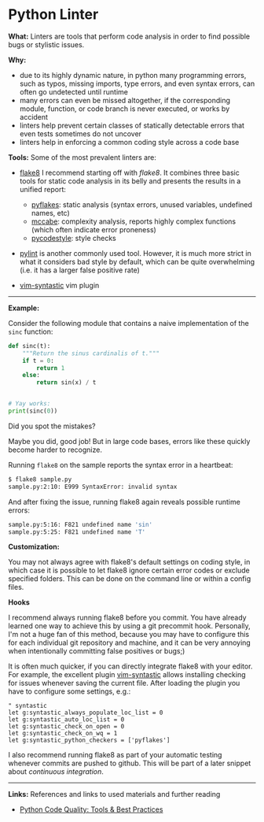 # Python Linter

**What:** Linters are tools that perform code analysis in order to find
possible bugs or stylistic issues.

**Why:**

- due to its highly dynamic nature, in python many programming errors, such as
  typos, missing imports, type errors, and even syntax errors, can often go
  undetected until runtime
- many errors can even be missed altogether, if the corresponding module,
  function, or code branch is never executed, or works by accident
- linters help prevent certain classes of statically detectable errors that even
  tests sometimes do not uncover
- linters help in enforcing a common coding style across a code base


**Tools:** Some of the most prevalent linters are:


- [flake8](https://github.com/PyCQA/flake8) I recommend starting off with
  *flake8*. It combines three basic tools for static code analysis in its belly
  and presents the results in a unified report:

  - [pyflakes](https://pypi.org/project/pyflakes/): static analysis (syntax
    errors, unused variables, undefined names, etc)
  - [mccabe](https://pypi.org/project/mccabe/): complexity analysis, reports
    highly complex functions (which often indicate error proneness)
  - [pycodestyle](https://pypi.org/project/pycodestyle/): style checks

- [pylint](https://www.pylint.org/) is another commonly used tool. However,
  it is much more strict in what it considers bad style by default, which can
  be quite overwhelming (i.e. it has a larger false positive rate)

- [vim-syntastic](https://github.com/vim-syntastic/syntastic) vim plugin

---

**Example:**

Consider the following module that contains a naive implementation of the
``sinc`` function:

```python
def sinc(t):
    """Return the sinus cardinalis of t."""
    if t = 0:
        return 1
    else:
        return sin(x) / t


# Yay works:
print(sinc(0))
```

Did you spot the mistakes?

Maybe you did, good job! But in large code bases, errors like these quickly
become harder to recognize.

Running ``flake8`` on the sample reports the syntax error in a heartbeat:

```bash
$ flake8 sample.py
sample.py:2:10: E999 SyntaxError: invalid syntax
```

And after fixing the issue, running flake8 again reveals possible runtime errors:

```bash
sample.py:5:16: F821 undefined name 'sin'
sample.py:5:25: F821 undefined name 'T'
```

**Customization:**

You may not always agree with flake8's default settings on coding style, in which
case it is possible to let flake8 ignore certain error codes or exclude specified
folders. This can be done on the command line or within a config files.


**Hooks**

I recommend always running flake8 before you commit. You have already learned one
way to achieve this by using a git precommit hook. Personally, I'm not a huge fan
of this method, because you may have to configure this for each individual git
repository and machine, and it can be very annoying when intentionally committing
false positives or bugs;)

It is often much quicker, if you can directly integrate flake8 with your editor.
For example, the excellent plugin
[vim-syntastic](https://github.com/vim-syntastic/syntastic) allows installing
checking for issues whenever saving the current file. After loading the plugin
you have to configure some settings, e.g.:

```vim
" syntastic
let g:syntastic_always_populate_loc_list = 0
let g:syntastic_auto_loc_list = 0
let g:syntastic_check_on_open = 0
let g:syntastic_check_on_wq = 1
let g:syntastic_python_checkers = ['pyflakes']
```

I also recommend running flake8 as part of your automatic testing whenever
commits are pushed to github. This will be part of a later snippet about
*continuous integration*.


---

**Links:** References and links to used materials and further reading

- [Python Code Quality: Tools & Best Practices](https://realpython.com/python-code-quality/)

